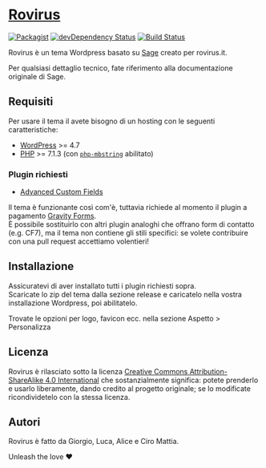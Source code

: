 # [Rovirus](https://www.rovirus.it/)
[![Packagist](https://img.shields.io/packagist/vpre/roots/sage.svg?style=flat-square)](https://packagist.org/packages/roots/sage)
[![devDependency Status](https://img.shields.io/david/dev/roots/sage.svg?style=flat-square)](https://david-dm.org/roots/sage#info=devDependencies)
[![Build Status](https://img.shields.io/travis/roots/sage.svg?style=flat-square)](https://travis-ci.org/roots/sage)

Rovirus è un tema Wordpress basato su [Sage](https://roots.io/sage) creato per rovirus.it.

Per qualsiasi dettaglio tecnico, fate riferimento alla documentazione originale di Sage.

## Requisiti

Per usare il tema il avete bisogno di un hosting con le seguenti caratteristiche:

* [WordPress](https://wordpress.org/) >= 4.7
* [PHP](https://secure.php.net/manual/en/install.php) >= 7.1.3 (con [`php-mbstring`](https://secure.php.net/manual/en/book.mbstring.php) abilitato)

### Plugin richiesti

* [Advanced Custom Fields](https://wordpress.org/plugins/advanced-custom-fields/)

Il tema è funzionante così com'è, tuttavia richiede al momento il plugin a pagamento [Gravity Forms](https://www.gravityforms.com/).  
È possibile sostituirlo con altri plugin analoghi che offrano form di contatto (e.g. CF7), ma il tema non contiene gli stili specifici: se volete
contribuire con una pull request accettiamo volentieri!

## Installazione

Assicuratevi di aver installato tutti i plugin richiesti sopra.  
Scaricate lo zip del tema dalla sezione release e caricatelo nella vostra installazione Wordpress, poi abilitatelo.

Trovate le opzioni per logo, favicon ecc. nella sezione Aspetto > Personalizza

## Licenza

Rovirus è rilasciato sotto la licenza [Creative Commons Attribution-ShareAlike 4.0 International](https://creativecommons.org/licenses/by-sa/4.0/)
che sostanzialmente significa: potete prenderlo e usarlo liberamente, dando credito al progetto originale; se lo modificate ricondividetelo con la
stessa licenza.

## Autori

Rovirus è fatto da Giorgio, Luca, Alice e Ciro Mattia.

Unleash the love ❤️
